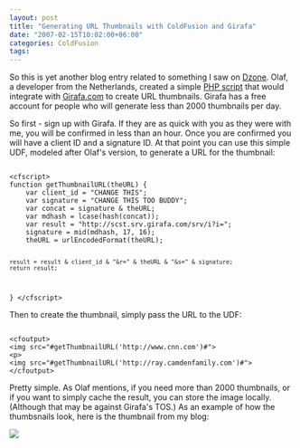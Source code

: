 ```yaml
---
layout: post
title: "Generating URL Thumbnails with ColdFusion and Girafa"
date: "2007-02-15T10:02:00+06:00"
categories: ColdFusion 
tags: 
---
```


So this is yet another blog entry related to something I saw on <a href="http://www.dzone.com">Dzone</a>. Olaf, a developer from the Netherlands, created a simple <a href="http://www.web-development-blog.com/archives/dynamic-thumbnails-from-websites/">PHP script</a> that would integrate with <a href="http://www.girafa.com">Girafa.com</a> to create URL thumbnails. Girafa has a free account for people who will generate less than 2000 thumbnails per day.
<!--more-->
So first - sign up with Girafa. If they are as quick with you as they were with me, you will be confirmed in less than an hour. Once you are confirmed you will have a client ID and a signature ID. At that point you can use this simple UDF, modeled after Olaf's version, to generate a URL for the thumbnail:

<code>
&lt;cfscript&gt;
function getThumbnailURL(theURL) {
	var client_id = "CHANGE THIS";
	var signature = "CHANGE THIS TOO BUDDY";
	var concat = signature & theURL;
	var mdhash = lcase(hash(concat));
	var result = "http://scst.srv.girafa.com/srv/i?i=";
	signature = mid(mdhash, 17, 16);
	theURL = urlEncodedFormat(theURL);
	
	result = result & client_id & "&r=" & theURL & "&s=" & signature;
	return result;
}
&lt;/cfscript&gt;
</code>

Then to create the thumbnail, simply pass the URL to the UDF:

<code>
&lt;cfoutput&gt;
&lt;img src="#getThumbnailURL('http://www.cnn.com')#"&gt;
&lt;p&gt;
&lt;img src="#getThumbnailURL('http://ray.camdenfamily.com')#"&gt;
&lt;/cfoutput&gt;
</code>

Pretty simple. As Olaf mentions, if you need more than 2000 thumbnails, or if you want to simply cache the result, you can store the image locally. (Although that may be against Girafa's TOS.) As an example of how the thumbsnails look, here is the thumbnail from my blog:

<img src="http://scst.srv.girafa.com/srv/i?i=sc010594&r=http%3A%2F%2Fray%2Ecamdenfamily%2Ecom&s=0af1b70f77887885">